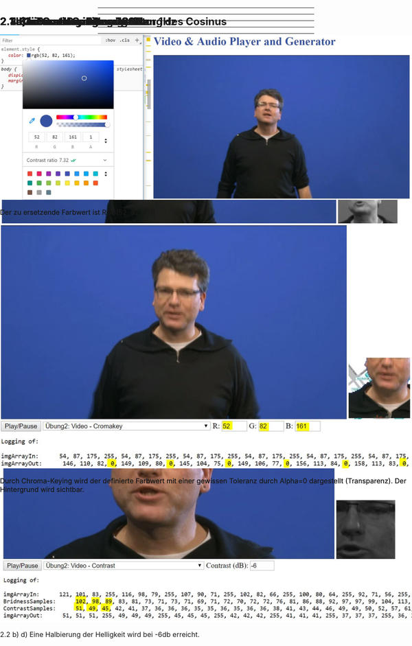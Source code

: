 <!-- $size: A4 -portrait -->

<style>
  	p{
  		font-size: 12pt;
  	}
    div {
  	  position: absolute;
      width: 100%;
      height: 100%;
      top: 0;
      left: 0;
      right: 0;
      padding-top: 5%;
    }
    h1 {
      font-size: 18pt !important;
    }
</style>


<div>
  <h1>2.1 a) i. Formel zur Beschreibung des Cosinus</h1>
  <img src="./2-1/CosinusFunktion.JPG"> <br>
  <img src="./2-1/FrequenzGleichEinsDurchPeriodendauer.jpg">
  <p>t, Augenblicksamplitude</p>
  <p>f, Frequenz</p>
  <p>T, Periodendauer</p>
  <p>A* , Maximalwert der Amplitude</p>
  <p>φ , Phasenverschiebung</p>
</div>

---

<div>
  <h1>2.1 a) iii. Cosinus Filmgenerator 1Hz</h1>
  <img src="./2-1/CosinusFilmgeneratorScreenshotMain.JPG">
  <img src="./2-1/2-1-a-Bereich.JPG">  
    <h1>2.1 a) iii. Cosinus Filmgenerato 1Hz</h1>
  <img src="./2-1/2-1-a-YUV-Verlauf.JPG"> <img src="./2-1/2-1-a-Waveform.JPG">
  <p>Die Cosinus Schwingung ist im Y Verlauf gut zu erkennen</p>
  <p>Auch die Waveform zeigt den Farbverlauf sehr gut.</p>
</div>

---

<div>
  <h1>2.1 b) iii. Cosinus 0Hz</h1>
  <img src="./2-1/2-1-b-0Hz.JPG">
  <p>0 Hz werden nicht dargestellt.</p>
  <h1>2.1 b) iii. Cosinus 2Hz</h1>
  <img src="./2-1/2-1-b-2Hz.JPG">
  <p>Wie erwartet ist der Cosinus-Verlauf genau zwei Mal erkennbar bei einer Periodendauer von T=2, also einer Frequenz f=2Hz</p>
</div>

---

<div>
  <h1>2.1 b) iii. Cosinus 4Hz</h1>
  <img src="./2-1/2-1-b-4Hz.JPG">
  <p>Wie erwartet ist der Cosinus-Verlauf genau vier Mal erkennbar bei einer Periodendauer von T=4, also einer Frequenz f=4Hz</p>
  <h1>2.1 b 1. Zusatz Cosinus 400Hz</h1>
  <img src="./2-1/2-1-b-400Hz.JPG">
    <p>Wie erwartet ist der Cosinus-Verlauf bei einer Frequenz von f=400Hz durch Aliasing-Effekte nicht richtig darstellbar.
       Die Verwendete Sampling-Rate beträgt nur 360Hz und die darzustellende Frequenz liegt ca. 41 Hz über dem korrekt darstellbarem Frequenzbereich.
       Die 40 bzw. 41 Hz werden somit "gespiegelt" und entsprechen der dargestellten Frequenz von 320Hz, wie im nachfolgendem Beispiel zu sehen ist.</p>
</div>

---

<div>
  <h1>2.1 b 1. Zusatz Cosinus 320Hz</h1>
  <img src="./2-1/2-1-b-320Hz.JPG">
      <p>Die dargestellte Frequen von 320Hz entspricht dem vorangegangenenen Aliasing Beispiel von 400Hz, allerdings hier ohne eine "Spiegelung".</p>
  <h1>2.1 b 1. Zusatz Cosinus 360Hz</h1>
  <img src="./2-1/2-1-b-360Hz.JPG">
  <p>Die dargestellte Frequen von 360Hz entspricht genau der noch darstellbaren Samplingrate von 720/2</p>
</div>

---

<div>
  <h1>2.1 b 1. Zusatz Cosinus 720Hz</h1>
  <img src="./2-1/2-1-b-720Hz.JPG">
  <p>Die dargestellte Frequen von 720Hz entspricht genau der Samplingrate. Daudruch sind die Abtastwerte nicht darstellbar und es entsteht kein Bild bzw.       
     erkennbarer Frequenzgang.</p>
  <h1>2.1 b 1. Zusatz Cosinus 721Hz</h1>
  <img src="./2-1/2-1-b-721Hz.JPG">
    <p>Die dargestellte Frequen von 721Hz liegt genau 1Hz über der Samplingrate. Durch Aliasing-Effekte 
       entsteht ein Bild des Frequenzgangs von 1Hz.</p>
</div>

---

<div>
  <h1>2.1 b 1. Zusatz Cosinus 361Hz</h1>
  <img src="./2-1/2-1-b-361Hz.JPG">
  <h1>2.1 b 1. Zusatz Cosinus 359Hz</h1>
  <img src="./2-1/2-1-b-359Hz.JPG">
    <p>Bei einigen Displays treten bereits ab ca. 300Hz Aliasing-Effekte auf. Daher sind zwischen 359 und 361 Hz keine Unterschiede erkennbar. Durch die    
       "Spiegelungen" ist die Darstellung der Frequenzen in etwa gleich gestört.</p>
</div>

---

<div>
  <h1>2.1 b 2. Bandbegrenzung</h1>
  <p>Bei geeigneter Bandbegrenzung würden nur die gewünschten Frequenzen dargestellt werden. Aliasing wäre damit nicht mehr möglich. Bei einer Abtastrate von 720 Hz könnte beispielsweise eine maximale Frequenz von 359 Hz festgelegt werden.</p>

</div>

---

<div>
  <h1>2.2 Kontrast-Berechnung</h1>
    <img src="./2-2/Kontrast-Berechnung-NormaleHelligkeit.JPG">
  <p>2.2 a) d) Bei 0 DB wird der Kontrast bzw. die Helligkeit nicht verändert.</p>
  <img src="./2-2/Kontrast-Berechnung-HalbeHelligkeit.JPG">
  <p>2.2 b) d) Eine Halbierung der Helligkeit wird bei -6db erreicht.</p>

</div>

---

<div>
  <h1>2.3 Chroma-Keying</h1>
  <img src="./2-3/FarbwertBestimmt.JPG">
  <p>Der zu ersetzende Farbwert ist RGB(52, 82, 161)</p>
  <img src="./2-3/FarbwertErsetzt.JPG">
  <p>Durch Chroma-Keying wird der definierte Farbwert mit einer gewissen Toleranz durch Alpha=0 dargestellt (Transparenz). Der Hintergrund wird sichtbar.</p>
</div>

---

<div>
  <h1>2.4 Chroma-Keying</h1>
  <img src="./2-3/FarbwertBestimmt.JPG">
  <p>Der zu ersetzende Farbwert ist RGB(52, 82, 161)</p>
  <img src="./2-3/FarbwertErsetzt.JPG">
  <p>Durch Chroma-Keying wird der definierte Farbwert mit einer gewissen Toleranz durch Alpha=0 dargestellt (Transparenz). Der Hintergrund wird sichtbar.</p>
</div>

---


























